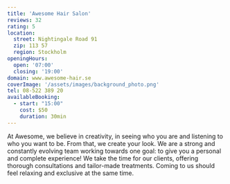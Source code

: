 ```yaml
---
title: 'Awesome Hair Salon'
reviews: 32
rating: 5
location:
  street: Nightingale Road 91
  zip: 113 57
  region: Stockholm
openingHours:
  open: '07:00'
  closing: '19:00'
domain: www.awesome-hair.se
coverImage: '/assets/images/background_photo.png'
tel: 08-522 389 20
availableBooking:
  - start: "15:00"
    cost: $50
    duration: 30min
---
```


At Awesome, we believe in creativity, in seeing who you are and listening to who you want to be. From that, we create your look.
We are a strong and constantly evolving team working towards one goal: to give you a personal and complete experience!
We take the time for our clients, offering thorough consultations and tailor-made treatments. 
Coming to us should feel relaxing and exclusive at the same time.